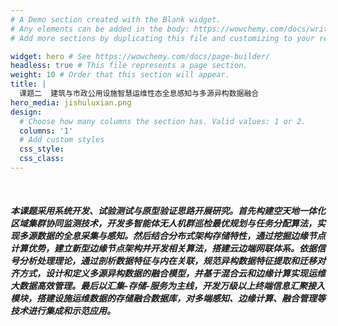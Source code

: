 ```yaml
---
# A Demo section created with the Blank widget.
# Any elements can be added in the body: https://wowchemy.com/docs/writing-markdown-latex/
# Add more sections by duplicating this file and customizing to your requirements.

widget: hero # See https://wowchemy.com/docs/page-builder/
headless: true # This file represents a page section.
weight: 10 # Order that this section will appear.
title: |
  课题二  建筑与市政公用设施智慧运维性态全息感知与多源异构数据融合
hero_media: jishuluxian.png
design:
  # Choose how many columns the section has. Valid values: 1 or 2.
  columns: '1'
  # Add custom styles
  css_style:
  css_class:
---
```


<br>

##### 本课题采用系统开发、试验测试与原型验证思路开展研究。首先构建空天地一体化区域集群协同监测技术，开发多智能体无人机群巡检最优规划与任务分配算法，实现多源数据的全息采集与感知。然后结合分布式架构存储特性，通过挖掘边缘节点计算优势，建立新型边缘节点架构并开发相关算法，搭建云边端网联体系。依据信号分析处理理论，通过剖析数据特征与内在关联，规范异构数据特征提取和迁移对齐方式，设计和定义多源异构数据的融合模型，并基于混合云和边缘计算实现运维大数据高效管理。最后以汇集-存储-服务为主线，开发万级以上终端信息汇聚接入模块，搭建设施运维数据的存储融合数据库，对多端感知、边缘计算、融合管理等技术进行集成和示范应用。

